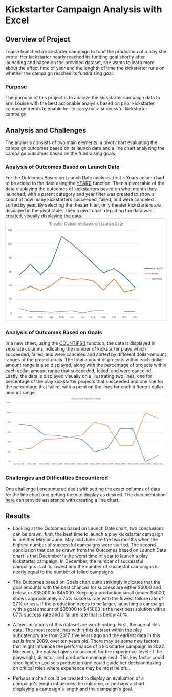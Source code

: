 # Kickstarter Campaign Analysis with Excel

## Overview of Project
Louise launched a kickstarter campaign to fund the production of a play she wrote.  Her kickstarter nearly reached its funding goal shortly after launching and based on the provided dataset, she wants to learn more about the effect time of year and the lenghth of time the kickstarter runs on whether the campaign reaches its fundraising goal.
### Purpose
The purpose of this project is to analyze the kickstarter campaign data to arm Louise with the best actionable analysis based on prior kickstarter campaign trends to enable her to carry out a successful kickstarter campaign.
## Analysis and Challenges
The analysis consists of two main elements: a pivot chart evaluating the campaign outcomes based on its launch date and a line chart analyzing the campaign outcomes based on the fundraising goals. 
### Analysis of Outcomes Based on Launch Date
For the Outcomes Based on Launch Date analysis, first a Years column had to be added to the data using the [YEAR()](https://support.microsoft.com/en-us/office/year-function-c64f017a-1354-490d-981f-578e8ec8d3b9) function.  Then a pivot table of the data displaying the outcomes of kickstarters based on what month they launched, with a parent category and year filter was created to show a count of how many kickstarters succeeded, failed, and were canceled sorted by year.  By selecting the theater filter, only theater kickstarters are displayed in the pivot table.  Then a pivot chart depicting the data was created, visually displaying the data.  
![pivot_chart](https://github.com/mewers2/kickstarter-analysis/blob/main/Resources/Theater_Outcomes_vs_Launch.png) 
### Analysis of Outcomes Based on Goals
In a new sheet, using the [COUNTIFS()](https://support.microsoft.com/en-us/office/countifs-function-dda3dc6e-f74e-4aee-88bc-aa8c2a866842) function, the data is displayed in separate columns indicating the number of kickstarter plays which succeeded, failed, and were canceled and sorted by different dollar-amount ranges of the project goals.  The total amount of projects within each dollar-amount range is also displayed, along with the percentage of projects within each dollar-amount range that succeeded, failed, and were canceled.  Lastly, the data is displayed visually on a illustrating two lines, one for percentage of the play kickstarter projects that succeeded and one line for the percentage that failed, with a point on the lines for each different dollar-amount range.
![line_chart](https://github.com/mewers2/kickstarter-analysis/blob/main/Resources/Outcomes_vs_Goals.png) 
### Challenges and Difficulties Encountered
One challenge I encountered dealt with setting the exact columns of data for the line chart and getting them to display as desired.  The documentation [here](https://support.microsoft.com/en-us/topic/present-your-data-in-a-scatter-chart-or-a-line-chart-4570a80f-599a-4d6b-a155-104a9018b86e#:~:text=Click%20the%20Insert%20tab%2C%20and%20then%20click%20Insert%20Line%20or,style%20you%20want%20to%20use.) can provide assistance with creating a line chart.
## Results

- Looking at the Outcomes based on Launch Date chart, two conclusions can be drawn: first, the best time to launch a play kickstarter campaign is in either May or June.  May and June are the two months when the highest number of successful campaigns were started. The second conclusion that can be drawn from the Outcomes based on Launch Date chart is that December is the worst time of year to launch a play kickstarter campaign.  In December, the number of successful campaigns is at its lowest and the number of succesful campaigns is nearly equal to the number of failed campaigns.

- The Outcomes based on Goals chart quite strikingly indicates that the goal amounts with the best chances for success are either $5000 and below, or $35000 to $45000.  Keeping a production small (under $5000) shows approximately a 75% success rate with the lowest failure rate of 27% or less. If the production needs to be larger, launching a campaign with a goal amount of $35000 to $45000 is the next best solution with a 67% success rate and a failure rate that is below 40%.  

- A few limitations of this dataset are worth noting.  First, the age of this data.  The most recent lines within this dataset within the play subcategory are from 2017, five years ago and the earliest data in this set is from 2009, over ten years old.  There may be some new factors that might influence the performance of a kickstarter campaign in 2022.  Moreover, the dataset gives no account for the experience-level of the playwright, director, and production management.  This key factor could shed light on Louise's production and could guide her decisionmaking on critical roles where experience may be most helpful.

- Perhaps a chart could be created to display an evaluation of a campaign's length influences the outcome, or perhaps a chart displaying a campaign's length and the campaign's goal.
